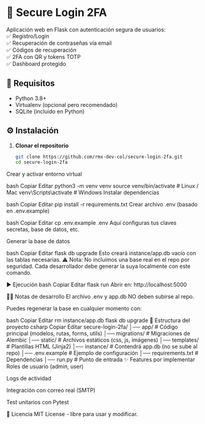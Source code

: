 # 🔐 Secure Login 2FA

Aplicación web en Flask con autenticación segura de usuarios:  
✅ Registro/Login  
✅ Recuperación de contraseñas vía email  
✅ Códigos de recuperación  
✅ 2FA con QR y tokens TOTP  
✅ Dashboard protegido  


## 🚀 Requisitos

- Python 3.8+
- Virtualenv (opcional pero recomendado)
- SQLite (incluido en Python)



## ⚙️ Instalación

1. **Clonar el repositorio**  
   ```bash
   git clone https://github.com/rmx-dev-col/secure-login-2fa.git
   cd secure-login-2fa
Crear y activar entorno virtual

bash
Copiar
Editar
python3 -m venv venv
source venv/bin/activate   # Linux / Mac
venv\Scripts\activate      # Windows
Instalar dependencias

bash
Copiar
Editar
pip install -r requirements.txt
Crear archivo .env (basado en .env.example)

bash
Copiar
Editar
cp .env.example .env
Aquí configuras tus claves secretas, base de datos, etc.

Generar la base de datos

bash
Copiar
Editar
flask db upgrade
Esto creará instance/app.db vacío con las tablas necesarias.
⚠️ Nota: No incluimos una base real en el repo por seguridad.
Cada desarrollador debe generar la suya localmente con este comando.

▶️ Ejecución
bash
Copiar
Editar
flask run
Abrir en: http://localhost:5000

👨‍💻 Notas de desarrollo
El archivo .env y app.db NO deben subirse al repo.

Puedes regenerar la base en cualquier momento con:

bash
Copiar
Editar
rm instance/app.db
flask db upgrade
📂 Estructura del proyecto
csharp
Copiar
Editar
secure-login-2fa/
│── app/              # Código principal (modelos, rutas, forms, utils)
│── migrations/       # Migraciones de Alembic
│── static/           # Archivos estáticos (css, js, imágenes)
│── templates/        # Plantillas HTML (Jinja2)
│── instance/         # Contendrá app.db (no se sube al repo)
│── .env.example      # Ejemplo de configuración
│── requirements.txt  # Dependencias
│── run.py            # Punto de entrada
✨ Features por implementar
Roles de usuario (admin, user)

Logs de actividad

Integración con correo real (SMTP)

Test unitarios con Pytest

📜 Licencia
MIT License - libre para usar y modificar.
